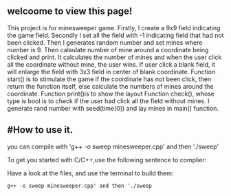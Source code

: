 welcoome to view this page!
-----------------------------------------------------------------------------------------------

This project is for minesweeper game. 
Firstly, I create a 9x9 field indicating the game field. 
Secondly I set all the field with -1 indicating field that had not been clicked.
Then I generates random number and set mines where number is 9. 
Then calaulate number of mine around a coordinate being clicked and print.
It calculates the number of mines and when the user click all the coordinate without mine, the user wins.
If user click a blank field, it will enlarge the field with 3x3 field in center of blank coordinate.
Function start() is to stimulate the game if the coordinate has not been click, then return the function itself,
else calculate the numbers of mines around the coordinate.
Function print()is to show the layout 
Function check(), whose type is bool is to check if the user had click all the field without mines.
I generate rand number with seed(time(0)) and lay mines in main() function.

#How to use it.
------------------------------------------------------------------------------------------------
you can compile with 'g++ -o sweep minesweeper.cpp' and then './sweep'

To get you started with C/C++,use the following sentence to complier:


Have a look at the files, and use the terminal to build them:

    g++ -o sweep minesweeper.cpp' and then './sweep
 
